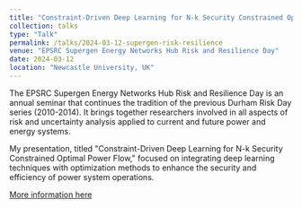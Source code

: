 ```yaml
---
title: "Constraint-Driven Deep Learning for N-k Security Constrained Optimal Power Flow"
collection: talks
type: "Talk"
permalink: /talks/2024-03-12-supergen-risk-resilience
venue: "EPSRC Supergen Energy Networks Hub Risk and Resilience Day"
date: 2024-03-12
location: "Newcastle University, UK"
---
```

The EPSRC Supergen Energy Networks Hub Risk and Resilience Day is an annual seminar that continues the tradition of the previous Durham Risk Day series (2010-2014). It brings together researchers involved in all aspects of risk and uncertainty analysis applied to current and future power and energy systems. 

My presentation, titled "Constraint-Driven Deep Learning for N-k Security Constrained Optimal Power Flow," focused on integrating deep learning techniques with optimization methods to enhance the security and efficiency of power system operations.

[More information here](https://www.riskday.co.uk/)